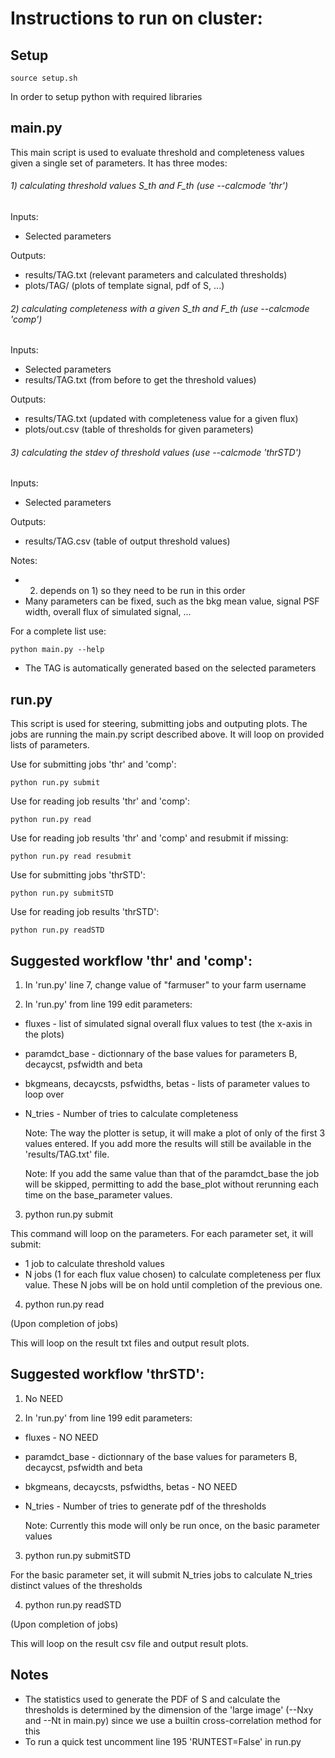 # Instructions to run on cluster:
## Setup
```
source setup.sh
```
In order to setup python with required libraries

## main.py
This main script is used to evaluate threshold and completeness values given a single set of parameters. It has three modes:

###### 1) calculating threshold values S_th and F_th (use --calcmode 'thr')

Inputs:
 - Selected parameters

Outputs:
 - results/TAG.txt (relevant parameters and calculated thresholds)
 - plots/TAG/ (plots of template signal, pdf of S, ...)
 
###### 2) calculating completeness with a given S_th and F_th (use --calcmode 'comp')

Inputs:
 - Selected parameters
 - results/TAG.txt (from before to get the threshold values)

Outputs:
 - results/TAG.txt (updated with completeness value for a given flux)
 - plots/out.csv (table of thresholds for given parameters)

###### 3) calculating the stdev of threshold values (use --calcmode 'thrSTD')

Inputs:
 - Selected parameters

Outputs:
 - results/TAG.csv (table of output threshold values)

Notes:
- 2) depends on 1) so they need to be run in this order
- Many parameters can be fixed, such as the bkg mean value, signal PSF width, overall flux of simulated signal, ...

For a complete list use:

```
python main.py --help
```
- The TAG is automatically generated based on the selected parameters

## run.py
This script is used for steering, submitting jobs and outputing plots. The jobs are running the main.py script described above. It will loop on provided lists of parameters.

Use for submitting jobs 'thr' and 'comp':
```
python run.py submit
```
Use for reading job results 'thr' and 'comp':
```
python run.py read
```
Use for reading job results 'thr' and 'comp' and resubmit if missing:
```
python run.py read resubmit
```
Use for submitting jobs 'thrSTD':
```
python run.py submitSTD
```
Use for reading job results 'thrSTD':
```
python run.py readSTD
```


## Suggested workflow 'thr' and 'comp':

1) In 'run.py' line 7, change value of "farmuser" to your farm username

2) In 'run.py' from line 199 edit parameters:
- fluxes - list of simulated signal overall flux values to test (the x-axis in the plots)
- paramdct_base - dictionnary of the base values for parameters B, decaycst, psfwidth and beta
- bkgmeans, decaycsts, psfwidths, betas - lists of parameter values to loop over
- N_tries - Number of tries to calculate completeness

    Note: The way the plotter is setup, it will make a plot of only of the first 3 values entered. If you add more the results will still be available in          the 'results/TAG.txt' file.
    
    Note: If you add the same value than that of the paramdct_base the job will be skipped, permitting to add the base_plot without rerunning each time on the base_parameter values.

3) python run.py submit

This command will loop on the parameters. For each parameter set, it will submit:
- 1 job to calculate threshold values
- N jobs (1 for each flux value chosen) to calculate completeness per flux value. These N jobs will be on hold until completion of the previous one.

4) python run.py read

(Upon completion of jobs)

This will loop on the result txt files and output result plots.

## Suggested workflow 'thrSTD':

1) No NEED

2) In 'run.py' from line 199 edit parameters:
- fluxes - NO NEED
- paramdct_base - dictionnary of the base values for parameters B, decaycst, psfwidth and beta
- bkgmeans, decaycsts, psfwidths, betas - NO NEED
- N_tries - Number of tries to generate pdf of the thresholds

    Note: Currently this mode will only be run once, on the basic parameter values 

3) python run.py submitSTD

For the basic parameter set, it will submit N_tries jobs to calculate N_tries distinct values of the thresholds

4) python run.py readSTD

(Upon completion of jobs)

This will loop on the result csv file and output result plots.

## Notes
- The statistics used to generate the PDF of S and calculate the thresholds is determined by the dimension of the 'large image' (--Nxy and --Nt in main.py) since we use a builtin cross-correlation method for this
- To run a quick test uncomment line 195 'RUNTEST=False' in run.py

